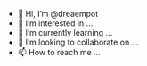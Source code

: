 - 👋 Hi, I’m @dreaempot
- 👀 I’m interested in ...
- 🌱 I’m currently learning ...
- 💞️ I’m looking to collaborate on ...
- 📫 How to reach me ...

<!---
dreaempot/dreaempot is a ✨ special ✨ repository because its `README.md` (this file) appears on your GitHub profile.
You can click the Preview link to take a look at your changes.
--->
